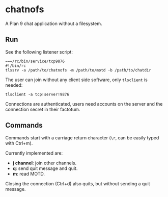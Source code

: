 # chatnofs

A Plan 9 chat application without a filesystem.

## Run

See the following listener script:

	===/rc/bin/service/tcp9876
	#!/bin/rc
	tlssrv -a /path/to/chatnofs -m /path/to/motd -b /path/to/chatdir

The user can join without any client side software, only `tlsclient` is needed:

	tlsclient -a tcp!server!9876

Connections are authenticated, users need accounts on the server and the connection secret in their factotum.

## Commands

Commands start with a carriage return character (`\r`, can be easily typed with Ctrl+m).

Currently implemented are:

- **j channel**: join other channels.
- **q**: send quit message and quit.
- **m**: read MOTD.

Closing the connection (Ctrl+d) also quits, but without sending a quit message.
